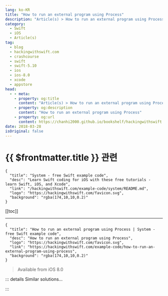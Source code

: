 ```yaml
---
lang: ko-KR
title: "How to run an external program using Process"
description: "Article(s) > How to run an external program using Process"
category:
  - Swift
  - iOS
  - Article(s)
tag: 
  - blog
  - hackingwithswift.com
  - crashcourse
  - swift
  - swift-5.10
  - ios
  - ios-8.0
  - xcode
  - appstore
head:
  - - meta:
    - property: og:title
      content: "Article(s) > How to run an external program using Process"
    - property: og:description
      content: "How to run an external program using Process"
    - property: og:url
      content: https://chanhi2000.github.io/bookshelf/hackingwithswift.com/example-code/how-to-run-an-external-program-using-process.html
date: 2018-03-28
isOriginal: false
---
```


# {{ $frontmatter.title }} 관련

```component VPCard
{
  "title": "System - free Swift example code",
  "desc": "Learn Swift coding for iOS with these free tutorials - learn Swift, iOS, and Xcode",
  "link": "/hackingwithswift.com/example-code/system/README.md",
  "logo": "https://hackingwithswift.com/favicon.svg",
  "background": "rgba(174,10,10,0.2)"
}
```

[[toc]]

---

```component VPCard
{
  "title": "How to run an external program using Process | System - free Swift example code",
  "desc": "How to run an external program using Process",
  "logo": "https://hackingwithswift.com/favicon.svg",
  "link": "https://hackingwithswift.com/example-code/how-to-run-an-external-program-using-process",
  "background": "rgba(174,10,10,0.2)"
}
```

> Available from iOS 8.0

<!-- TODO: 작성 -->

<!-- 
If you’re building an app for macOS or any other platform where you can run external programs, you can draw on Foundation’s `Process` class to do almost all the work for you.

First, create an instance of `Process`:

```swift
let task = Process()
```

Next, tell it which command to run. I’ll make it run the Swift compiler:

```swift
task.executableURL = URL(fileURLWithPath: "/usr/bin/swift")
```

Finally, pass in an array of arguments you want to give to the program. For example, if you have some Swift code you wanted to run you could pass the filename to that code:

```swift
let filename = "input.swift"
task.arguments = [filename]
```

When you’re ready, use the `run()` method to run the full command, being prepared to catch any errors that are thrown:

```swift
try task.run()
```

If you want to read the output or error from your program, you need to create an instance of `Pipe` and attach it either to `standardOutput` or `standardError` depending on your needs:

```swift
let outputPipe = Pipe()
let errorPipe = Pipe()

task.standardOutput = outputPipe
task.standardError = errorPipe
```

Make sure you do that *before* you call `run()`. 

To read the output or error data once your program completes, you need to get a file handle from the pipe then read it out as an instance of `Data`, like this:

```swift
let outputData = outputPipe.fileHandleForReading.readDataToEndOfFile()
let errorData = errorPipe.fileHandleForReading.readDataToEndOfFile()
```

Finally, convert that data into strings if you need to, like this:

```swift
let output = String(decoding: outputData, as: UTF8.self)        
let error = String(decoding: errorData, as: UTF8.self)
```

And that’s it - you’ve run a program with custom arguments, and read its output back.

-->

::: details Similar solutions…

<!--
/quick-start/swiftui/how-to-use-observedobject-to-manage-state-from-external-objects">How to use @ObservedObject to manage state from external objects 
/quick-start/swiftui/how-to-use-stateobject-to-create-and-monitor-external-objects">How to use @StateObject to create and monitor external objects 
/example-code/language/how-to-force-your-program-to-crash-with-assert">How to force your program to crash with assert() 
/example-code/language/how-to-check-your-program-state-using-precondition">How to check your program state using precondition() 
/quick-start/concurrency/how-to-use-mainactor-to-run-code-on-the-main-queue">How to use @MainActor to run code on the main queue</a>
-->

:::

